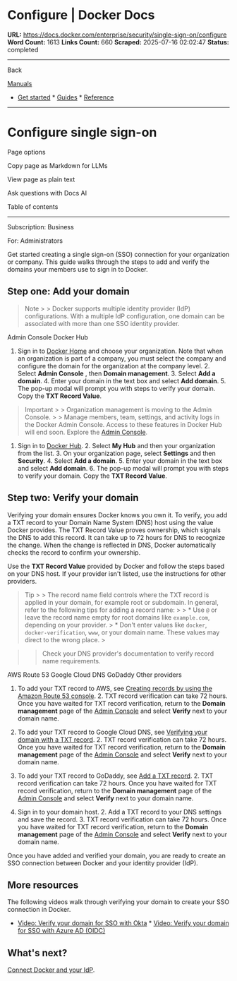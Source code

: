# Configure | Docker Docs

**URL:** https://docs.docker.com/enterprise/security/single-sign-on/configure
**Word Count:** 1613
**Links Count:** 660
**Scraped:** 2025-07-16 02:02:47
**Status:** completed

---

Back

[Manuals](https://docs.docker.com/manuals/)

  * [Get started](https://docs.docker.com/get-started/)   * [Guides](https://docs.docker.com/guides/)   * [Reference](https://docs.docker.com/reference/)

* * *

# Configure single sign-on

Page options

Copy page as Markdown for LLMs

View page as plain text

Ask questions with Docs AI

Table of contents

* * *

Subscription: Business

For: Administrators

Get started creating a single sign-on \(SSO\) connection for your organization or company. This guide walks through the steps to add and verify the domains your members use to sign in to Docker.

## Step one: Add your domain

> Note >  > Docker supports multiple identity provider \(IdP\) configurations. With a multiple IdP configuration, one domain can be associated with more than one SSO identity provider.

Admin Console  Docker Hub

  1. Sign in to [Docker Home](https://app.docker.com) and choose your organization. Note that when an organization is part of a company, you must select the company and configure the domain for the organization at the company level.   2. Select **Admin Console** , then **Domain management**.   3. Select **Add a domain**.   4. Enter your domain in the text box and select **Add domain**.   5. The pop-up modal will prompt you with steps to verify your domain. Copy the **TXT Record Value**.

> Important >  > Organization management is moving to the Admin Console. >  > Manage members, team, settings, and activity logs in the Docker Admin Console. Access to these features in Docker Hub will end soon. Explore the [Admin Console](https://app.docker.com/admin).

  1. Sign in to [Docker Hub](https://hub.docker.com/).   2. Select **My Hub** and then your organization from the list.   3. On your organization page, select **Settings** and then **Security**.   4. Select **Add a domain**.   5. Enter your domain in the text box and select **Add domain**.   6. The pop-up modal will prompt you with steps to verify your domain. Copy the **TXT Record Value**.

## Step two: Verify your domain

Verifying your domain ensures Docker knows you own it. To verify, you add a TXT record to your Domain Name System \(DNS\) host using the value Docker provides. The TXT Record Value proves ownership, which signals the DNS to add this record. It can take up to 72 hours for DNS to recognize the change. When the change is reflected in DNS, Docker automatically checks the record to confirm your ownership.

Use the **TXT Record Value** provided by Docker and follow the steps based on your DNS host. If your provider isn't listed, use the instructions for other providers.

> Tip >  > The record name field controls where the TXT record is applied in your domain, for example root or subdomain. In general, refer to the following tips for adding a record name: >  >   * Use `@` or leave the record name empty for root domains like `example.com`, depending on your provider. >   * Don't enter values like `docker`, `docker-verification`, `www`, or your domain name. These values may direct to the wrong place. > 

>  > Check your DNS provider's documentation to verify record name requirements.

AWS Route 53  Google Cloud DNS  GoDaddy  Other providers

  1. To add your TXT record to AWS, see [Creating records by using the Amazon Route 53 console](https://docs.aws.amazon.com/Route53/latest/DeveloperGuide/resource-record-sets-creating.html).   2. TXT record verification can take 72 hours. Once you have waited for TXT record verification, return to the **Domain management** page of the [Admin Console](https://app.docker.com/admin) and select **Verify** next to your domain name.

  1. To add your TXT record to Google Cloud DNS, see [Verifying your domain with a TXT record](https://cloud.google.com/identity/docs/verify-domain-txt).   2. TXT record verification can take 72 hours. Once you have waited for TXT record verification, return to the **Domain management** page of the [Admin Console](https://app.docker.com/admin) and select **Verify** next to your domain name.

  1. To add your TXT record to GoDaddy, see [Add a TXT record](https://www.godaddy.com/help/add-a-txt-record-19232).   2. TXT record verification can take 72 hours. Once you have waited for TXT record verification, return to the **Domain management** page of the [Admin Console](https://app.docker.com/admin) and select **Verify** next to your domain name.

  1. Sign in to your domain host.   2. Add a TXT record to your DNS settings and save the record.   3. TXT record verification can take 72 hours. Once you have waited for TXT record verification, return to the **Domain management** page of the [Admin Console](https://app.docker.com/admin) and select **Verify** next to your domain name.

Once you have added and verified your domain, you are ready to create an SSO connection between Docker and your identity provider \(IdP\).

## More resources

The following videos walk through verifying your domain to create your SSO connection in Docker.

  * [Video: Verify your domain for SSO with Okta](https://youtu.be/c56YECO4YP4?feature=shared&t=529)   * [Video: Verify your domain for SSO with Azure AD \(OIDC\)](https://youtu.be/bGquA8qR9jU?feature=shared&t=496)

## What's next?

[Connect Docker and your IdP](https://docs.docker.com/enterprise/security/single-sign-on/connect/).